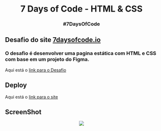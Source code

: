 <h1 align="center">7 Days of Code - HTML & CSS</h1>
<h3 align="center">#7DaysOfCode</h3>

## Desafio do site [7daysofcode.io](https://7daysofcode.io)
### O desafio é desenvolver uma pagina estática com HTML e CSS com base em um projeto do Figma.
Aqui está o [link para o Desafio](https://7daysofcode.io/matricula/html-css)

## Deploy
Aqui está o [link para o site](https://7-do-c-html-css-lzdavic.vercel.app)

## ScreenShot

<p align="center"><img src="https://i.imgur.com/3ino2Dm.png"></p>
